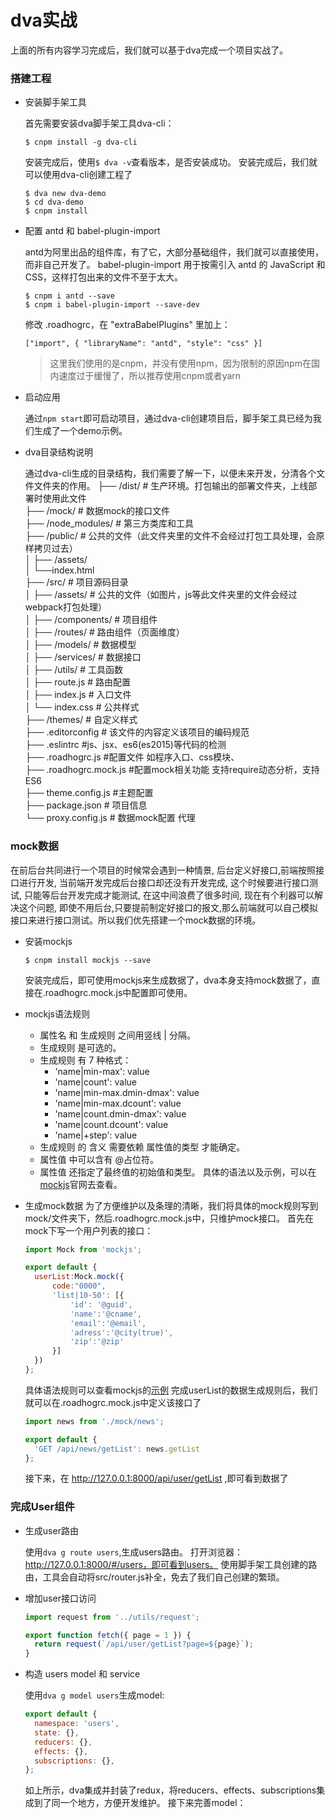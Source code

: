 # dva实战
上面的所有内容学习完成后，我们就可以基于dva完成一个项目实战了。
### 搭建工程
- 安装脚手架工具

  首先需要安装dva脚手架工具dva-cli：

  `$ cnpm install -g dva-cli`

  安装完成后，使用`$ dva -v`查看版本，是否安装成功。
  安装完成后，我们就可以使用dva-cli创建工程了

  ```shell
  $ dva new dva-demo
  $ cd dva-demo
  $ cnpm install
  ```

- 配置 antd 和 babel-plugin-import

  antd为阿里出品的组件库，有了它，大部分基础组件，我们就可以直接使用，而非自己开发了。
  babel-plugin-import 用于按需引入 antd 的 JavaScript 和 CSS，这样打包出来的文件不至于太大。

  ```shell
  $ cnpm i antd --save
  $ cnpm i babel-plugin-import --save-dev
  ```

  修改 .roadhogrc，在 "extraBabelPlugins" 里加上：

  `["import", { "libraryName": "antd", "style": "css" }]`

  >这里我们使用的是cnpm，并没有使用npm，因为限制的原因npm在国内速度过于缓慢了，所以推荐使用cnpm或者yarn

- 启动应用

  通过`npm start`即可启动项目，通过dva-cli创建项目后，脚手架工具已经为我们生成了一个demo示例。

- dva目录结构说明

  通过dva-cli生成的目录结构，我们需要了解一下，以便未来开发，分清各个文件文件夹的作用。
  ├── /dist/	# 生产环境。打包输出的部署文件夹，上线部署时使用此文件   
  ├── /mock/           # 数据mock的接口文件   
  ├── /node_modules/	# 第三方类库和工具   
  ├── /public/           # 公共的文件（此文件夹里的文件不会经过打包工具处理，会原样拷贝过去）   
  │ ├── /assets/			
  │ └──index.html			
  ├── /src/            # 项目源码目录   
  │ ├── /assets/	   # 公共的文件（如图片，js等此文件夹里的文件会经过webpack打包处理）   
  │ ├── /components/   # 项目组件   
  │ ├── /routes/       # 路由组件（页面维度）   
  │ ├── /models/      # 数据模型   
  │ ├── /services/     # 数据接口   
  │ ├── /utils/        # 工具函数   
  │ ├── route.js       # 路由配置   
  │ ├── index.js       # 入口文件   
  │ └── index.css     # 公共样式       
  ├── /themes/ 		   # 自定义样式   
  ├── .editorconfig      # 该文件的内容定义该项目的编码规范   
  ├── .eslintrc		    #js、jsx、es6(es2015)等代码的检测   
  ├── .roadhogrc.js		#配置文件 如程序入口、css模块、   
  ├── .roadhogrc.mock.js  #配置mock相关功能 支持require动态分析，支持ES6   
  ├── theme.config.js     #主题配置   
  ├── package.json     # 项目信息   
  └── proxy.config.js  # 数据mock配置 代理   

### mock数据
在前后台共同进行一个项目的时候常会遇到一种情景, 后台定义好接口,前端按照接口进行开发, 当前端开发完成后台接口却还没有开发完成, 这个时候要进行接口测试, 只能等后台开发完成才能测试, 在这中间浪费了很多时间,  现在有个利器可以解决这个问题, 即使不用后台,只要提前制定好接口的报文,那么前端就可以自己模拟接口来进行接口测试。所以我们优先搭建一个mock数据的环境。

- 安装mockjs

  `$ cnpm install mockjs --save`

  安装完成后，即可使用mockjs来生成数据了，dva本身支持mock数据了，直接在.roadhogrc.mock.js中配置即可使用。

- mockjs语法规则
  - 属性名 和 生成规则 之间用竖线 | 分隔。
  - 生成规则 是可选的。
  - 生成规则 有 7 种格式：
    - 'name|min-max': value
    - 'name|count': value
    - 'name|min-max.dmin-dmax': value
    - 'name|min-max.dcount': value
    - 'name|count.dmin-dmax': value
    - 'name|count.dcount': value
    - 'name|+step': value
  - 生成规则 的 含义 需要依赖 属性值的类型 才能确定。
  - 属性值 中可以含有 @占位符。
  - 属性值 还指定了最终值的初始值和类型。
  具体的语法以及示例，可以在[mockjs](http://mockjs.com/)官网去查看。

- 生成mock数据
  为了方便维护以及条理的清晰，我们将具体的mock规则写到mock/文件夹下，然后.roadhogrc.mock.js中，只维护mock接口。
  首先在mock下写一个用户列表的接口：
  ```JavaScript
  import Mock from 'mockjs';

  export default {
    userList:Mock.mock({
        code:"0000",
        'list|10-50': [{
            'id': '@guid',
            'name':'@cname',
            'email':'@email',
            'adress':'@city(true)',
            'zip':'@zip'
        }]
    })
  };
  ```
  具体语法规则可以查看mockjs的[示例](http://mockjs.com/examples.html)
  完成userList的数据生成规则后，我们就可以在.roadhogrc.mock.js中定义该接口了
  ```JavaScript
  import news from './mock/news';

  export default {
    'GET /api/news/getList': news.getList
  };
  ```
  接下来，在 http://127.0.0.1:8000/api/user/getList ,即可看到数据了

### 完成User组件
- 生成user路由

  使用`dva g route users`,生成users路由。
  打开浏览器：http://127.0.0.1:8000/#/users，即可看到users。
  使用脚手架工具创建的路由，工具会自动将src/router.js补全，免去了我们自己创建的繁琐。

- 增加user接口访问
  ```JavaScript
  import request from '../utils/request';

  export function fetch({ page = 1 }) {
    return request(`/api/user/getList?page=${page}`);
  }
  ```

- 构造 users model 和 service

  使用`dva g model users`生成model:
  ```JavaScript
  export default {
    namespace: 'users',
    state: {},
    reducers: {},
    effects: {},
    subscriptions: {},
  };
  ```
  如上所示，dva集成并封装了redux，将reducers、effects、subscriptions集成到了同一个地方，方便开发维护。
  接下来完善model：
  ```JavaScript

  ```
